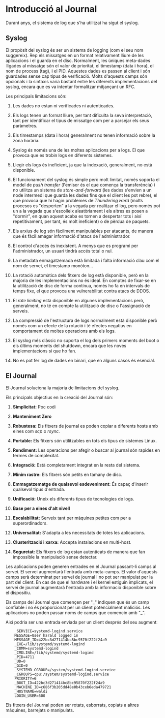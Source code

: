 # Introducció al Journal

Durant anys, el sistema de log que s'ha utilitzat ha sigut el syslog.

## Syslog

El propòsit del syslog és ser un sistema de logging (com el seu nom suggereix). 
Rep els missatges en un format relativament lliure de les aplicacions i el guarda en el disc.
Normalment, les úniques meta-dades lligades al missatge són el valor de prioritat, el timestamp (data i hora), el nom de process (tag), i el PID.
Aquestes dades es passen al client i són guardades sense cap tipus de verificació.
Molts d'aquests camps són opcionals i la sintaxis varia bastant entre les diferents implementacions del syslog, encara que es va intentar formalitzar mitjançant un RFC.

Les principals limitacions són:

1. Les dades no estan ni verificades ni autenticades.

2. Els logs tenen un format lliure, per tant dificulta la seva interpretació, tant per identificar el tipus de missatge com per a parsejar els seus paràmetres.

3. Els timestamps (data i hora) generalment no tenen informació sobre la zona horària.

4. Syslog és només una de les moltes aplicacions per a logs. El que provoca que es trobin logs en diferents sistemes.

5. Llegir els logs és ineficient, ja que la indexació, generalment, no està disponible.

6. El funcionament del syslog és simple però molt limitat, només soporta el model de *push transfer* (l'emisor és el que comença la transferència)
 i no utilitza un sistema de *store-and-forward* (les dades s'envien a un node intermedi que guarda les dades fins que el client les pot rebre),
 el que provoca que hi hagin problemes de *Thundering Herd* (molts procesos es "desperten" a la vegada per realitzar el log,
 pero només pot un a la vegada que s'escolleix aleatòriament i els altres es posen a "dormir", en quan aquest acaba es tornen a despertar tots i així repetitivament,
 per tant, és molt ineficient) o de pèrdua de paquets.
 
7. Els arxius de log són fàcilment manipulables per atacants, de manera que és fàcil amagar informació d'atacs de l'administrador.

8. El control d'accés és inexistent. A menys que es programi per l'administrador, un usuari tindrà accés total o nul.

9. La metadata enmagatzemada està limitada i falta informació clau com el nom de servei, el timestamp monòton...

10. La rotació automàtica dels fitxers de log està disponible, però en la majoria de les implementacións no és ideal.
En comptes de fixar-se en la utilització de disc de forma contínua, només ho fa en intervals de temps fixe, el que provoca una vulnerabilitat contra atacs de DDOS.
11. El *rate limiting* està disponible en algunes implementacions però, generalment, no té en compte la utilització de disc o l'assignació de serveis.

12. La compressió  de l'estructura de logs normalment està disponible però només com un efecte de la rotació i té efectes negatius en comportament de moltes operacions amb els logs.

13. El syslog més clàssic no suporta el log dels primers moments del boot o els últims moments del shutdown, encara que les noves implementacions sí que ho fan.

14. No es pot fer log de dades en binari, que en alguns casos és esencial.

## El Journal

El Journal soluciona la majoria de limitacions del syslog.

Els principals objectius en la creació del Journal són:

1. **Simplicitat:** Poc codi

2. **Manteniment Zero**

3. **Robustesa:** Els fitxers de journal es poden copiar a diferents hosts amb eines com *scp* o *rsync*.

4. **Portable:** Els fitxers són utilitzables en tots els tipus de sistemes Linux.

5. **Rendiment:** Les operacions per afegir o buscar al journal són rapides en termes de complexitat.

6. **Integració:** Està completament integrat en la resta del sistema.

7. **Mínim rastre:** Els fitxers són petits en tamany de disc.

8. **Emmagatzematge de qualsevol esdeveniment:** És capaç d'inserir qualsevol tipus d'entrada.

9. **Unificació:** Uneix els diferents tipus de tecnologies de logs.

10. **Base per a eines d'alt nivell**

11. **Escalabilitat:** Serveix tant per màquines petites com per a superordinadors.

12. **Universalitat:** S'adapta a les necessitats de totes les aplicacions.

13. **Clusterització i xarxa:** Accepta instalacions en multi-host.

14. **Seguretat:** Els fitxers de log estan autenticats de manera que fan impossible la manipulació sense detectar.

Les aplicacions poden generen entrades en el Journal passant-li camps al servei. El servei augmentarà l'entrada amb meta-camps.
El valor d'aquests camps serà determinat per servei de journal i no pot ser manipulat per la part del client.
En cas de que el hardware i el kernel estiguin implicats, el servei de journal augmentarà l'entrada amb la informació disponible sobre el dispositiu.

Els camps del Journal que començen per "\_" indiquen que és un camp confiable i no és proporcionat per un client potencialment maliciós.
Les aplicacions no poden passar noms de camps que comencin amb "\_".

Així podria ser una entrada enviada per un client després del seu augment:


		_SERVICE=systemd-logind.service
		MESSAGE=User harald logged in
		MESSAGE_ID=422bc3d271414bc8bc9570f222f24a9
		_EXE=/lib/systemd/systemd-logind
		_COMM=systemd-logind
		_CMDLINE=/lib/systemd/systemd-logind
		_PID=4711
		_UD=0
		_GID=0
		_SYSTEMD_CGROUP=/system/systemd-logind.service
		_CGROUPS=cpu:/system/systemd-logind.service
		PRIORITY=6
		_BOOT_ID=422bc3d271414bc8bc95870f222f24a9
		_MACHINE_ID=c686f3b205dd48e0b43ceb6eda479721
		_HOSTNAME=waldi
		LOGIN_USER=500

Els fitxers del Journal poden ser rotats, esborrats, copiats a altres màquines, barrejats o manipulats.
